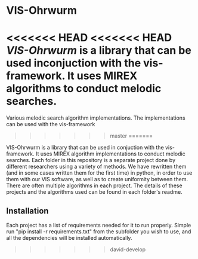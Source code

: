 # VIS-Ohrwurm
<<<<<<< HEAD
<<<<<<< HEAD
_VIS-Ohrwurm_ is a library that can be used inconjuction with the vis-framework. It uses MIREX algorithms to conduct melodic searches. 
=======
Various melodic search algorithm implementations. The implementations can be used with the vis-framework
>>>>>>> master
=======

VIS-Ohrwurm is a library that can be used in conjuction with the vis-framework. It uses MIREX algorithm implementations to conduct melodic searches.
Each folder in this repository is a separate project done by different researchers using a variety of methods. We have rewritten them (and in some cases written them for the first time) in python, in order to use them with our VIS software, as well as to create uniformity between them. There are often multiple algorithms in each project. The details of these projects and the algorithms used can be found in each folder's readme.

## Installation

Each project has a list of requirements needed for it to run properly. Simple run "pip install -r requirements.txt" from the subfolder you wish to use, and all the dependencies will be installed automatically.
>>>>>>> david-develop
